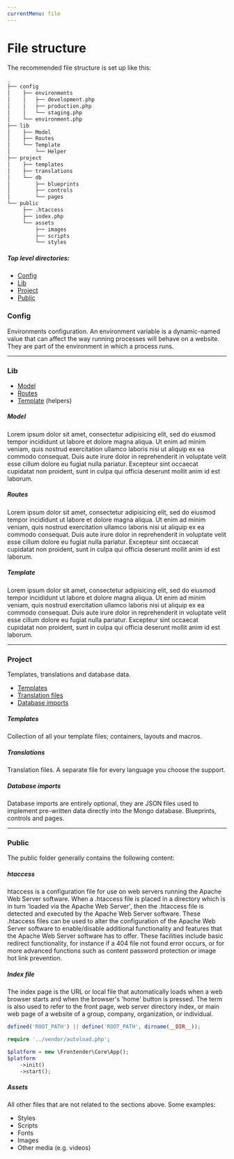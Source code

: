 ```yaml
---
currentMenu: file
---
```


# File structure
The recommended file structure is set up like this:
```bash
.
├── config
│    ├── environments
│    │   ├── development.php
│    │   ├── production.php
│    │   └── staging.php
│    └── environment.php
├── lib
│    ├── Model
│    ├── Routes
│    └── Template
│        └── Helper
├── project
│    ├── templates
│    ├── translations
│    └── db
│        ├── blueprints
│        ├── controls
│        └── pages
└── public
     ├── .htaccess
     ├── index.php
     └── assets
         ├── images
         ├── scripts
         └── styles
```

##### Top level directories:
* [Config](#config)
* [Lib](#lib)
* [Project](#project)
* [Public](#public)

### Config
Environments configuration.
An environment variable is a dynamic-named value that can affect the way running processes will behave on a website. They are part of the environment in which a process runs.

___

### Lib
* [Model](#model)
* [Routes](#routes)
* [Template](#template) (helpers)

##### Model
Lorem ipsum dolor sit amet, consectetur adipisicing elit, sed do eiusmod tempor incididunt ut labore et dolore magna aliqua. Ut enim ad minim veniam, quis nostrud exercitation ullamco laboris nisi ut aliquip ex ea commodo consequat. Duis aute irure dolor in reprehenderit in voluptate velit esse cillum dolore eu fugiat nulla pariatur. Excepteur sint occaecat cupidatat non proident, sunt in culpa qui officia deserunt mollit anim id est laborum.

##### Routes
Lorem ipsum dolor sit amet, consectetur adipisicing elit, sed do eiusmod tempor incididunt ut labore et dolore magna aliqua. Ut enim ad minim veniam, quis nostrud exercitation ullamco laboris nisi ut aliquip ex ea commodo consequat. Duis aute irure dolor in reprehenderit in voluptate velit esse cillum dolore eu fugiat nulla pariatur. Excepteur sint occaecat cupidatat non proident, sunt in culpa qui officia deserunt mollit anim id est laborum.

##### Template
Lorem ipsum dolor sit amet, consectetur adipisicing elit, sed do eiusmod tempor incididunt ut labore et dolore magna aliqua. Ut enim ad minim veniam, quis nostrud exercitation ullamco laboris nisi ut aliquip ex ea commodo consequat. Duis aute irure dolor in reprehenderit in voluptate velit esse cillum dolore eu fugiat nulla pariatur. Excepteur sint occaecat cupidatat non proident, sunt in culpa qui officia deserunt mollit anim id est laborum.

___

### Project
Templates, translations and database data.
* [Templates](#templates)
* [Translation files](#translations)
* [Database imports](#database-imports)

##### Templates
Collection of all your template files; containers, layouts and macros.


##### Translations
Translation files. A separate file for every language you choose the support.

##### Database imports
Database imports are entirely optional, they are JSON files used to implement pre-written data directly into the Mongo database.
Blueprints, controls and pages.
___

### Public
The public folder generally contains the following content:

##### htaccess
htaccess is a configuration file for use on web servers running the Apache Web Server software. When a .htaccess file is placed in a directory which is in turn 'loaded via the Apache Web Server', then the .htaccess file is detected and executed by the Apache Web Server software. These .htaccess files can be used to alter the configuration of the Apache Web Server software to enable/disable additional functionality and features that the Apache Web Server software has to offer. These facilities include basic redirect functionality, for instance if a 404 file not found error occurs, or for more advanced functions such as content password protection or image hot link prevention.

##### Index file
The index page is the URL or local file that automatically loads when a web browser starts and when the browser's 'home' button is pressed. The term is also used to refer to the front page, web server directory index, or main web page of a website of a group, company, organization, or individual.
```php
defined('ROOT_PATH') || define('ROOT_PATH', dirname(__DIR__));

require '../vendor/autoload.php';

$platform = new \Frontender\Core\App();
$platform
    ->init()
    ->start();
```

##### Assets
All other files that are not related to the sections above. Some examples:
* Styles
* Scripts
* Fonts
* Images
* Other media (e.g. videos)
